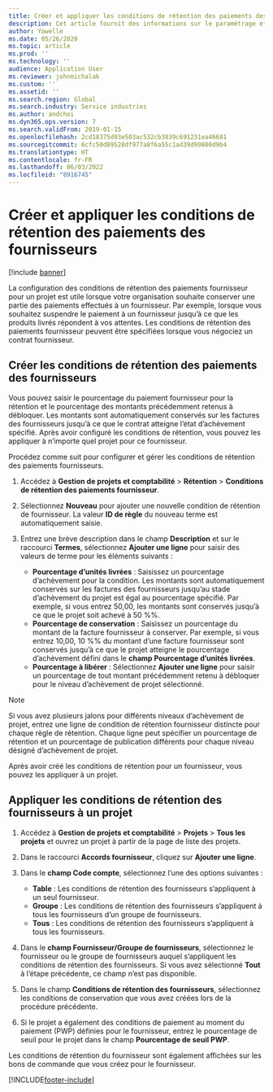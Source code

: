 ```yaml
---
title: Créer et appliquer les conditions de rétention des paiements des fournisseurs
description: Cet article fournit des informations sur le paramétrage et le maintien à jour des conditions de rétention des paiements fournisseur.
author: Yowelle
ms.date: 05/26/2020
ms.topic: article
ms.prod: ''
ms.technology: ''
audience: Application User
ms.reviewer: johnmichalak
ms.custom: ''
ms.assetid: ''
ms.search.region: Global
ms.search.industry: Service industries
ms.author: andchoi
ms.dyn365.ops.version: 7
ms.search.validFrom: 2019-01-15
ms.openlocfilehash: 2cd18375d93e503ac532cb3839c691231ea46681
ms.sourcegitcommit: 6cfc50d89528df977a8f6a55c1ad39d99800d9b4
ms.translationtype: HT
ms.contentlocale: fr-FR
ms.lasthandoff: 06/03/2022
ms.locfileid: "8916745"
---
```

# <a name="create-and-apply-vendor-payment-retention-terms"></a>Créer et appliquer les conditions de rétention des paiements des fournisseurs

[!include [banner](../includes/banner.md)] 

La configuration des conditions de rétention des paiements fournisseur pour un projet est utile lorsque votre organisation souhaite conserver une partie des paiements effectués à un fournisseur. Par exemple, lorsque vous souhaitez suspendre le paiement à un fournisseur jusqu’à ce que les produits livrés répondent à vos attentes. Les conditions de rétention des paiements fournisseur peuvent être spécifiées lorsque vous négociez un contrat fournisseur.

## <a name="create-vendor-payment-retention-terms"></a>Créer les conditions de rétention des paiements des fournisseurs

Vous pouvez saisir le pourcentage du paiement fournisseur pour la rétention et le pourcentage des montants précédemment retenus à débloquer. Les montants sont automatiquement conservés sur les factures des fournisseurs jusqu’à ce que le contrat atteigne l’état d’achèvement spécifié. Après avoir configuré les conditions de rétention, vous pouvez les appliquer à n’importe quel projet pour ce fournisseur.

Procédez comme suit pour configurer et gérer les conditions de rétention des paiements fournisseurs. 

1. Accédez à **Gestion de projets et comptabilité** > **Rétention** > **Conditions de rétention des paiements fournisseur**.
2. Sélectionnez **Nouveau** pour ajouter une nouvelle condition de rétention de fournisseur. La valeur **ID de règle** du nouveau terme est automatiquement saisie. 
3. Entrez une brève description dans le champ **Description** et sur le raccourci **Termes**, sélectionnez **Ajouter une ligne** pour saisir des valeurs de terme pour les éléments suivants :

   - **Pourcentage d’unités livrées** : Saisissez un pourcentage d’achèvement pour la condition. Les montants sont automatiquement conservés sur les factures des fournisseurs jusqu’au stade d’achèvement du projet est égal au pourcentage spécifié. Par exemple, si vous entrez 50,00, les montants sont conservés jusqu’à ce que le projet soit achevé à 50 %%.
   - **Pourcentage de conservation** : Saisissez un pourcentage du montant de la facture fournisseur à conserver. Par exemple, si vous entrez 10,00, 10 %% du montant d’une facture fournisseur sont conservés jusqu’à ce que le projet atteigne le pourcentage d’achèvement défini dans le **champ Pourcentage d’unités livrées**.
   - **Pourcentage à libérer** : Sélectionnez **Ajouter une ligne** pour saisir un pourcentage de tout montant précédemment retenu à débloquer pour le niveau d’achèvement de projet sélectionné.

> [!NOTE]
> Si vous avez plusieurs jalons pour différents niveaux d’achèvement de projet, entrez une ligne de condition de rétention fournisseur distincte pour chaque règle de rétention. Chaque ligne peut spécifier un pourcentage de rétention et un pourcentage de publication différents pour chaque niveau désigné d’achèvement de projet.

Après avoir créé les conditions de rétention pour un fournisseur, vous pouvez les appliquer à un projet.

## <a name="apply-vendor-retention-terms-to-a-project"></a>Appliquer les conditions de rétention des fournisseurs à un projet

1. Accédez à **Gestion de projets et comptabilité** > **Projets** > **Tous les projets** et ouvrez un projet à partir de la page de liste des projets.
2. Dans le raccourci **Accords fournisseur**, cliquez sur **Ajouter une ligne**.
3. Dans le **champ Code compte**, sélectionnez l’une des options suivantes : 

   - **Table** : Les conditions de rétention des fournisseurs s’appliquent à un seul fournisseur.
   - **Groupe** : Les conditions de rétention des fournisseurs s’appliquent à tous les fournisseurs d’un groupe de fournisseurs.
   - **Tous** : Les conditions de rétention des fournisseurs s’appliquent à tous les fournisseurs.

4. Dans le **champ Fournisseur/Groupe de fournisseurs**, sélectionnez le fournisseur ou le groupe de fournisseurs auquel s’appliquent les conditions de rétention des fournisseurs. Si vous avez sélectionné **Tout** à l’étape précédente, ce champ n’est pas disponible.
5. Dans le champ **Conditions de rétention des fournisseurs**, sélectionnez les conditions de conservation que vous avez créées lors de la procédure précédente.
6. Si le projet a également des conditions de paiement au moment du paiement (PWP) définies pour le fournisseur, entrez le pourcentage de seuil pour le projet dans le champ **Pourcentage de seuil PWP**.

Les conditions de rétention du fournisseur sont également affichées sur les bons de commande que vous créez pour le fournisseur.


[!INCLUDE[footer-include](../includes/footer-banner.md)]